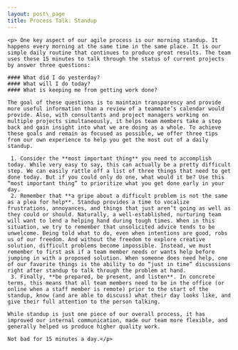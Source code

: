 ```yaml
---
layout: post\_page
title: Process Talk: Standup
---
```



	<p> One key aspect of our agile process is our morning standup. It happens every morning at the same time in the same place. It is our simple daily routine that continues to produce great results. The team uses these 15 minutes to talk through the status of current projects by answer three questions:
	
	#### What did I do yesterday?
	#### What will I do today?
	#### What is keeping me from getting work done?
	
	The goal of these questions is to maintain transparency and provide more useful information than a review of a teammate’s calendar would provide. Also, with consultants and project managers working on multiple projects simultaneously, it helps team members take a step back and gain insight into what we are doing as a whole. To achieve these goals and remain as focused as possible, we offer three tips from our own experience to help you get the most out of a daily standup.
	
	 1. Consider the **most important thing** you need to accomplish today. While very easy to say, this can actually be a pretty difficult step. We can easily rattle off a list of three things that need to get done today. But if you could only do one, what would it be? Use this “most important thing” to prioritize what you get done early in your day.
	 2. Remember that **a gripe about a difficult problem is not the same as a plea for help**. Standup provides a time to vocalize frustrations, annoyances, and things that just aren’t going as well as they could or should. Naturally, a well-established, nurturing team will want to lend a helping hand during tough times. When in this situation, we try to remember that unsolicited advice tends to be unwelcome. Being told what to do, even when intentions are good, robs us of our freedom. And without the freedom to explore creative solution, difficult problems become impossible. Instead, we must remember to first ask if a team member needs or wants help before jumping in with a proposed solution. When someone does need help, one of our favorite things is the ability to do “just in time” discussions right after standup to talk through the problem at hand.
	 3. Finally, **be prepared, be present, and listen**. In concrete terms, this means that all team members need to be in the office (or online when a staff member is remote) prior to the start of the standup, know (and are able to discuss) what their day looks like, and give their full attention to the person talking.
	
	While standup is just one piece of our overall process, it has improved our internal communication, made our team more flexible, and generally helped us produce higher quality work.
	
	Not bad for 15 minutes a day.</p>